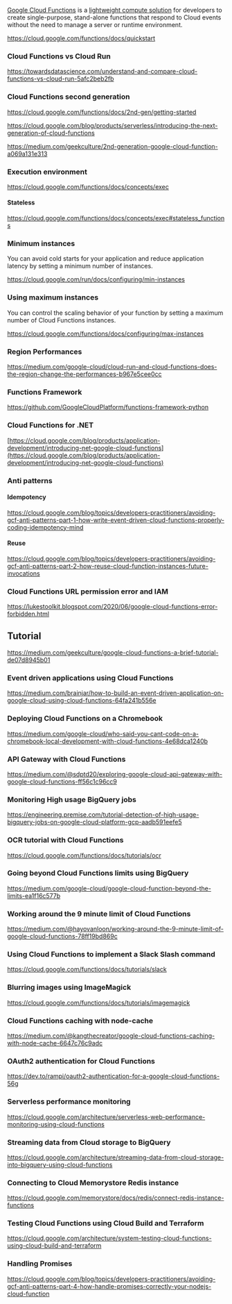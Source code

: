 
[Google Cloud Functions](https://cloud.google.com/functions/docs/concepts/overview) is a [lightweight compute solution](https://www.youtube.com/watch?v=vM-2O-uKBNQ) for developers to create single-purpose, stand-alone functions that respond to Cloud events without the need to manage a server or runtime environment.


https://cloud.google.com/functions/docs/quickstart

### Cloud Functions vs Cloud Run

https://towardsdatascience.com/understand-and-compare-cloud-functions-vs-cloud-run-5afc2beb2fb

### Cloud Functions second generation

https://cloud.google.com/functions/docs/2nd-gen/getting-started

https://cloud.google.com/blog/products/serverless/introducing-the-next-generation-of-cloud-functions

https://medium.com/geekculture/2nd-generation-google-cloud-function-a069a131e313

### Execution environment

https://cloud.google.com/functions/docs/concepts/exec

#### Stateless

https://cloud.google.com/functions/docs/concepts/exec#stateless_functions

### Minimum instances


You can avoid cold starts for your application and reduce application latency by setting a minimum number of instances.

https://cloud.google.com/run/docs/configuring/min-instances

### Using maximum instances

You can control the scaling behavior of your function by setting a maximum number of Cloud Functions instances.

https://cloud.google.com/functions/docs/configuring/max-instances

### Region Performances

https://medium.com/google-cloud/cloud-run-and-cloud-functions-does-the-region-change-the-performances-b967e5cee0cc

### Functions Framework

https://github.com/GoogleCloudPlatform/functions-framework-python

### Cloud Functions for .NET

[https://cloud.google.com/blog/products/application-development/introducing-net-google-cloud-functions](https://cloud.google.com/blog/products/application-development/introducing-net-google-cloud-functions)

### Anti patterns


#### Idempotency

https://cloud.google.com/blog/topics/developers-practitioners/avoiding-gcf-anti-patterns-part-1-how-write-event-driven-cloud-functions-properly-coding-idempotency-mind

#### Reuse

https://cloud.google.com/blog/topics/developers-practitioners/avoiding-gcf-anti-patterns-part-2-how-reuse-cloud-function-instances-future-invocations

### Cloud Functions URL permission error and IAM

https://lukestoolkit.blogspot.com/2020/06/google-cloud-functions-error-forbidden.html


## Tutorial

https://medium.com/geekculture/google-cloud-functions-a-brief-tutorial-de07d8945b01


### Event driven applications using Cloud Functions

https://medium.com/brainjar/how-to-build-an-event-driven-application-on-google-cloud-using-cloud-functions-64fa241b556e


### Deploying Cloud Functions on a Chromebook

https://medium.com/google-cloud/who-said-you-cant-code-on-a-chromebook-local-development-with-cloud-functions-4e68dca1240b

### API Gateway with Cloud Functions

https://medium.com/@sdptd20/exploring-google-cloud-api-gateway-with-google-cloud-functions-ff56c1c96cc9

### Monitoring High usage BigQuery jobs

https://engineering.premise.com/tutorial-detection-of-high-usage-bigquery-jobs-on-google-cloud-platform-gcp-aadb591eefe5


### OCR tutorial with Cloud Functions

https://cloud.google.com/functions/docs/tutorials/ocr

### Going beyond Cloud Functions limits using BigQuery

https://medium.com/google-cloud/google-cloud-function-beyond-the-limits-ea1f16c577b

### Working around the 9 minute limit of Cloud Functions


https://medium.com/@hayovanloon/working-around-the-9-minute-limit-of-google-cloud-functions-78ff19bd869c

### Using Cloud Functions to implement a Slack Slash command

https://cloud.google.com/functions/docs/tutorials/slack

### Blurring images using ImageMagick 

https://cloud.google.com/functions/docs/tutorials/imagemagick

### Cloud Functions caching with node-cache

https://medium.com/@kangthecreator/google-cloud-functions-caching-with-node-cache-6647c76c9adc

### OAuth2 authentication for Cloud Functions

https://dev.to/rampi/oauth2-authentication-for-a-google-cloud-functions-56g

###

### Serverless performance monitoring

https://cloud.google.com/architecture/serverless-web-performance-monitoring-using-cloud-functions

### Streaming data from Cloud storage to BigQuery

https://cloud.google.com/architecture/streaming-data-from-cloud-storage-into-bigquery-using-cloud-functions

### Connecting to Cloud Memorystore Redis instance

https://cloud.google.com/memorystore/docs/redis/connect-redis-instance-functions

### Testing Cloud Functions using Cloud Build and Terraform

https://cloud.google.com/architecture/system-testing-cloud-functions-using-cloud-build-and-terraform

### Handling Promises

https://cloud.google.com/blog/topics/developers-practitioners/avoiding-gcf-anti-patterns-part-4-how-handle-promises-correctly-your-nodejs-cloud-function
